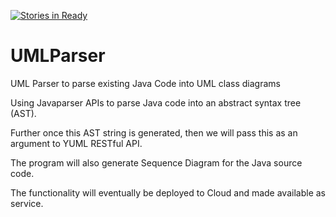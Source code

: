 [![Stories in Ready](https://badge.waffle.io/mishraak/UMLParser.png?label=ready&title=Ready)](https://waffle.io/mishraak/UMLParser)
# UMLParser
UML Parser to parse existing Java Code into UML class diagrams

Using Javaparser APIs to parse Java code into an abstract syntax tree (AST).


Further once this AST string is generated, then we will pass this as an argument to YUML RESTful API.

The program will also generate Sequence Diagram for the Java source code.

The functionality will eventually be deployed to Cloud and made available as service.



